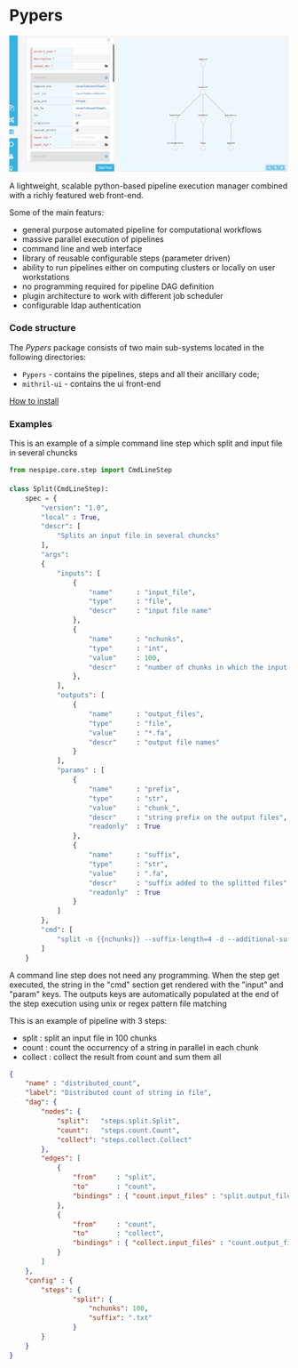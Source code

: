Pypers
======

![submission page](/docs/images/pypers_submission.png)

A lightweight, scalable python-based pipeline execution manager combined with a richly featured web front-end.

Some of the main featurs:

* general purpose automated pipeline for computational workflows
* massive parallel execution of pipelines 
* command line and web interface
* library of reusable configurable steps (parameter driven)
* ability to run pipelines either on computing clusters or locally on user workstations
* no programming required for pipeline DAG definition
* plugin architecture to work with different job scheduler
* configurable ldap authentication



### Code structure

The *Pypers* package consists of two main sub-systems located in the following directories:
* `Pypers` - contains the pipelines, steps and all their ancillary code;
* `mithril-ui` - contains the ui front-end 


[How to install](docs/installation.md)



### Examples

This is an example of a simple command line step which split and input file in several chuncks

```python
from nespipe.core.step import CmdLineStep

class Split(CmdLineStep):
    spec = {
        "version": "1.0",
        "local" : True,
        "descr": [
            "Splits an input file in several chuncks"
        ],
        "args":
        {
            "inputs": [
                {
                    "name"      : "input_file",
                    "type"      : "file",
                    "descr"     : "input file name"
                },
                {
                    "name"      : "nchunks",
                    "type"      : "int",
                    "value"     : 100,
                    "descr"     : "number of chunks in which the input file get splitted"
                },
            ],
            "outputs": [
                {
                    "name"      : "output_files",
                    "type"      : "file",
                    "value"     : "*.fa",
                    "descr"     : "output file names"
                }
            ],
            "params" : [
                {
                    "name"      : "prefix",
                    "type"      : "str",
                    "value"     : "chunk_",
                    "descr"     : "string prefix on the output files",
                    "readonly"  : True
                },
                {
                    "name"      : "suffix",
                    "type"      : "str",
                    "value"     : ".fa",
                    "descr"     : "suffix added to the splitted files",
                    "readonly"  : True
                }
            ]
        },
        "cmd": [
            "split -n {{nchunks}} --suffix-length=4 -d --additional-suffix {{suffix}} {{input_file}} {{output_dir}}/{{prefix}}"
        ]
    }
```

A command line step does not need any programming.
When the step get executed, the string in the "cmd" section get rendered with the "input" and "param" keys. The outputs keys are automatically populated at the end of the step execution using unix or regex pattern file matching


This is an example of pipeline with 3 steps:
* split : split an input file in 100 chunks
* count : count the occurrency of a string in parallel in each chunk
* collect : collect the result from count and sum them all 

```json
{
    "name" : "distributed_count",
    "label": "Distributed count of string in file",
    "dag": {
        "nodes": {
            "split":   "steps.split.Split",
            "count":   "steps.count.Count",
            "collect": "steps.collect.Collect"
        },
        "edges": [
            {
                "from"     : "split",
                "to"       : "count",
                "bindings" : { "count.input_files" : "split.output_files" }
            },
            {
                "from"     : "count",
                "to"       : "collect",
                "bindings" : { "collect.input_files" : "count.output_files" }
            }
        ]
    },
    "config" : {
        "steps": {
                "split": {
                    "nchunks": 100,
                    "suffix": ".txt"
                }
        }
    }
}
```